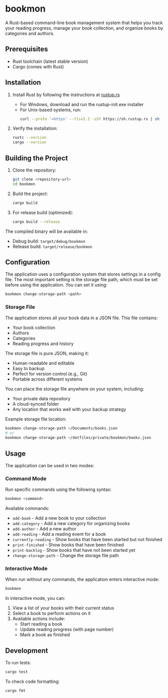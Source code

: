 # bookmon

A Rust-based command-line book management system that helps you track your reading progress, manage your book collection, and organize books by categories and authors.

## Prerequisites

- Rust toolchain (latest stable version)
- Cargo (comes with Rust)

## Installation

1. Install Rust by following the instructions at [rustup.rs](https://rustup.rs/)
   - For Windows, download and run the rustup-init.exe installer
   - For Unix-based systems, run:
     ```bash
     curl --proto '=https' --tlsv1.2 -sSf https://sh.rustup.rs | sh
     ```

2. Verify the installation:
   ```bash
   rustc --version
   cargo --version
   ```

## Building the Project

1. Clone the repository:
   ```bash
   git clone <repository-url>
   cd bookmon
   ```

2. Build the project:
   ```bash
   cargo build
   ```

3. For release build (optimized):
   ```bash
   cargo build --release
   ```

The compiled binary will be available in:
- Debug build: `target/debug/bookmon`
- Release build: `target/release/bookmon`

## Configuration

The application uses a configuration system that stores settings in a config file. The most important setting is the storage file path, which must be set before using the application. You can set it using:

```bash
bookmon change-storage-path <path>
```

### Storage File

The application stores all your book data in a JSON file. This file contains:
- Your book collection
- Authors
- Categories
- Reading progress and history

The storage file is pure JSON, making it:
- Human-readable and editable
- Easy to backup
- Perfect for version control (e.g., Git)
- Portable across different systems

You can place the storage file anywhere on your system, including:
- Your private data repository
- A cloud-synced folder
- Any location that works well with your backup strategy

Example storage file location:
```bash
bookmon change-storage-path ~/Documents/books.json
# or
bookmon change-storage-path ~/dotfiles/private/bookmon/books.json
```

## Usage

The application can be used in two modes:

### Command Mode

Run specific commands using the following syntax:

```bash
bookmon <command>
```

Available commands:
- `add-book` - Add a new book to your collection
- `add-category` - Add a new category for organizing books
- `add-author` - Add a new author
- `add-reading` - Add a reading event for a book
- `currently-reading` - Show books that have been started but not finished
- `print-finished` - Show books that have been finished
- `print-backlog` - Show books that have not been started yet
- `change-storage-path` - Change the storage file path

### Interactive Mode

When run without any commands, the application enters interactive mode:
```bash
bookmon
```

In interactive mode, you can:
1. View a list of your books with their current status
2. Select a book to perform actions on it
3. Available actions include:
   - Start reading a book
   - Update reading progress (with page number)
   - Mark a book as finished

## Development

To run tests:
```bash
cargo test
```

To check code formatting:
```bash
cargo fmt
```

